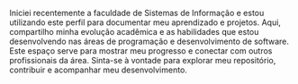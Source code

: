 Iniciei recentemente a faculdade de Sistemas de Informação e estou utilizando este perfil para documentar meu aprendizado e projetos. Aqui, compartilho minha evolução acadêmica e as habilidades que estou desenvolvendo nas áreas de programação e desenvolvimento de software. Este espaço serve para mostrar meu progresso e conectar com outros profissionais da área.
Sinta-se à vontade para explorar meu repositório, contribuir e acompanhar meu desenvolvimento.
